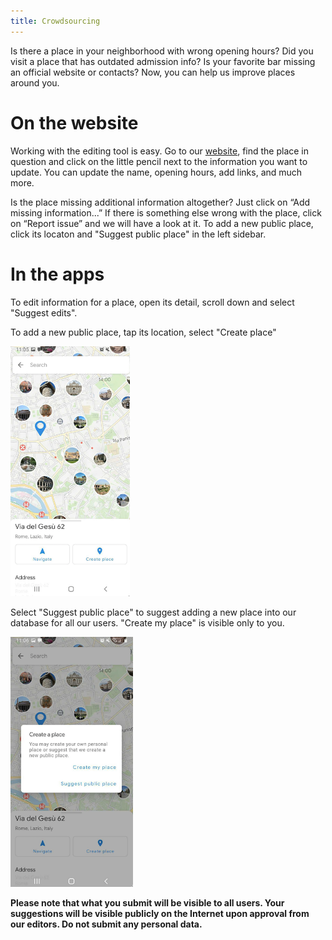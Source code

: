 ```yaml
---
title: Crowdsourcing
---
```


Is there a place in your neighborhood with wrong opening hours? Did you visit a place that has outdated admission info? Is your favorite bar missing an official website or contacts? Now, you can help us improve places around you.

# On the website

Working with the editing tool is easy. Go to our [website](http://maps.tripomatic.com), find the place in question and click on the little pencil next to the information you want to update. You can update the name, opening hours, add links, and much more.

Is the place missing additional information altogether? Just click on “Add missing information...” If there is something else wrong with the place, click on “Report issue” and we will have a look at it.
To add a new public place, click its locaton and "Suggest public place" in the left sidebar.

# In the apps

To edit information for a place, open its detail, scroll down and select "Suggest edits".

To add a new public place, tap its location, select "Create place"

<div><img src="/assets/3-sygic-travel/9-help-us-improve-content-around-you/1-crowdsourcing/android-customplace.png" alt="" title="null" height=400 /></div>

Select "Suggest public place" to suggest adding a new place into our database for all our users. "Create my place" is visible only to you.
 
<div><img src="/assets/3-sygic-travel/9-help-us-improve-content-around-you/1-crowdsourcing/android-customplace2.png" alt="" title="null" height=400 /></div>

**Please note that what you submit will be visible to all users. Your suggestions will be visible publicly on the Internet upon approval from our editors. Do not submit any personal data.**




